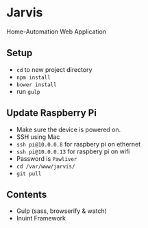 # Jarvis
Home-Automation Web Application

## Setup
- ```cd``` to new project directory
- ```npm install```
- ```bower install```
- run ```gulp```

## Update Raspberry Pi
- Make sure the device is powered on.
- SSH using Mac 
- ```ssh pi@10.0.0.8``` for raspbery pi on ethernet
- ```ssh pi@10.0.0.13``` for raspbery pi on wifi
- Password is ```Pawliver```
- ```cd /var/www/jarvis/```
- ```git pull```

## Contents
- Gulp (sass, browserify & watch)
- Inuint Framework